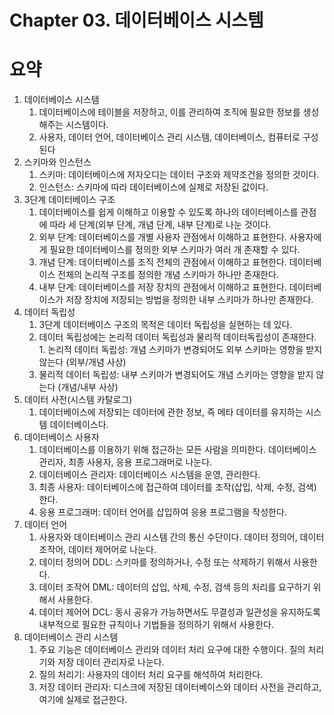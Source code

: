 # Chapter 03. 데이터베이스 시스템

# 요약

1. 데이터베이스 시스템
    1. 데이터베이스에 테이블을 저장하고, 이를 관리하여 조직에 필요한 정보를 생성해주는 시스템이다.
    2. 사용자, 데이터 언어, 데이터베이스 관리 시스템, 데이터베이스, 컴퓨터로 구성된다
2. 스키마와 인스턴스
    1. 스키마: 데이터베이스에 저자오디는 데이터 구조와 제약조건을 정의한 것이다.
    2. 인스턴스: 스키마에 따라 데이터베이스에 실제로 저장된 값이다.
3. 3단계 데이터베이스 구조
    1. 데이터베이스를 쉽게 이해하고 이용할 수 있도록 하나의 데이터베이스를 관점에 따라 세 단계(외부 단계, 개념 단계, 내부 단계)로 나눈 것이다.
    2. 외부 단계: 데이터베이스를 개별 사용자 관점에서 이해하고 표현한다. 사용자에게 필요한 데이터베이스를 정의한 외부 스키마가 여러 개 존재할 수 있다.
    3. 개념 단계: 데이터베이스를 조직 전체의 관점에서 이해하고 표현한다. 데이터베이스 전체의 논리적 구조를 정의한 개념 스키마가 하나만 존재한다.
    4. 내부 단계: 데이터베이스를 저장 장치의 관점에서 이해하고 표현한다. 데이터베이스가 저장 장치에 저장되는 방법을 정의한 내부 스키마가 하나만 존재한다.
4. 데이터 독립성
    1. 3단계 데이터베이스 구조의 목적은 데이터 독립성을 실현하는 데 있다.
    2. 데이터 독립성에는 논리적 데이터 독립성과 물리적 데이터독립성이 존재한다. 1. 논리적 데이터 독립성: 개념 스키마가 변경되어도 외부 스키마는 영향을 받지 않는다 (외부/개념 사상)
    3. 물리적 데이터 독립성: 내부 스키마가 변경되어도 개념 스키마는 영향을 받지 않는다 (개념/내부 사상)
5. 데이터 사전(시스템 카탈로그)
    1. 데이터베이스에 저장되는 데이터에 관한 정보, 즉 메타 데이터를 유지하는 시스템 데이터베이스다.
6. 데이터베이스 사용자
    1. 데이터베이스를 이용하기 위해 접근하는 모든 사람을 의미한다. 데이터베이스 관리자, 최종 사용자, 응용 프로그래머로 나눈다.
    2. 데이터베이스 관리자: 데이터베이스 시스템을 운영, 관리한다.
    3. 최종 사용자: 데이터베이스에 접근하여 데이터를 조작(삽입, 삭제, 수정, 검색)한다.
    4. 응용 프로그래머: 데이터 언어를 삽입하여 응용 프로그램을 작성한다.
7. 데이터 언어
    1. 사용자와 데이터베이스 관리 시스템 간의 통신 수단이다. 데이터 정의어, 데이터 조작어, 데이터 제어어로 나눈다.
    2. 데이터 정의어 DDL: 스키마를 정의하거나, 수정 또는 삭제하기 위해서 사용한다.
    3. 데이터 조작어 DML: 데이터의 삽입, 삭제, 수정, 검색 등의 처리를 요구하기 위해서 사용한다.
    4. 데이터 제어어 DCL: 동시 공유가 가능하면서도 무결성과 일관성을 유지하도록 내부적으로 필요한 규칙이나 기법들을 정의하기 위해서 사용한다.
8. 데이터베이스 관리 시스템
    1. 주요 기능은 데이터베이스 관리와 데이터 처리 요구에 대한 수행이다. 질의 처리기와 저장 데이터 관리자로 나눈다.
    2. 질의 처리기: 사용자의 데이터 처리 요구를 해석하여 처리한다.
    3. 저장 데이터 관리자: 디스크에 저장된 데이터베이스와 데이터 사전을 관리하고, 여기에 실제로 접근한다.
